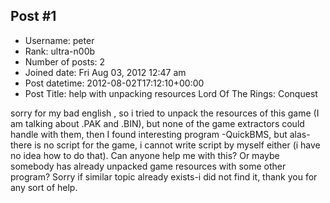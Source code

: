 ## Post #1
- Username: peter
- Rank: ultra-n00b
- Number of posts: 2
- Joined date: Fri Aug 03, 2012 12:47 am
- Post datetime: 2012-08-02T17:12:10+00:00
- Post Title: help with unpacking resources Lord Of The Rings: Conquest

sorry for my bad english    , so i tried to unpack the resources of this game (I am talking about .PAK and .BIN), but none of the game extractors could handle with them, then I found interesting program -QuickBMS, but alas-there is no script for the game, i cannot write script by myself either (i have no idea how to do that). Can anyone help me with this? Or maybe somebody has already unpacked game resources with some other program? Sorry if similar topic already exists-i did not find it, thank you for any sort of help.
